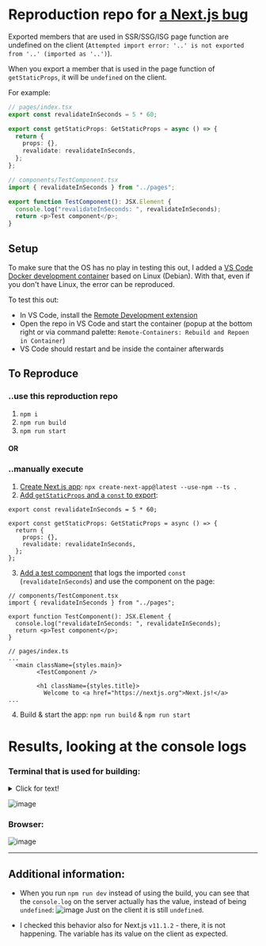 # Reproduction repo for [a Next.js bug](https://github.com/vercel/next.js/issues/31855)

Exported members that are used in SSR/SSG/ISG page function are undefined on the client (`Attempted import error: '..' is not exported from '..' (imported as '..')`). 


When you export a member that is used in the page function of `getStaticProps`, it will be `undefined` on the client.

For example:

```ts
// pages/index.tsx
export const revalidateInSeconds = 5 * 60;

export const getStaticProps: GetStaticProps = async () => {
  return {
    props: {},
    revalidate: revalidateInSeconds,
  };
};

// components/TestComponent.tsx
import { revalidateInSeconds } from "../pages";

export function TestComponent(): JSX.Element {
  console.log("revalidateInSeconds: ", revalidateInSeconds);
  return <p>Test component</p>;
}
```

## Setup

To make sure that the OS has no play in testing this out, I added a [VS Code Docker development container](https://code.visualstudio.com/docs/remote/containers) based on Linux (Debian). With that, even if you don't have Linux, the error can be reproduced.

To test this out:
- In VS Code, install the [Remote Development extension](https://marketplace.visualstudio.com/items?itemName=ms-vscode-remote.vscode-remote-extensionpack)
- Open the repo in VS Code and start the container (popup at the bottom right or via command palette: `Remote-Containers: Rebuild and Repoen in Container`)
- VS Code should restart and be inside the container afterwards

## To Reproduce

### ..use this reproduction repo

1. `npm i`
2. `npm run build`
3. `npm run start`


#### OR

### ..manually execute

1. [Create Next.js app](https://github.com/bennettdams/nextjs-bug-export-undefined/commit/0c812c6fcc7f86a6d49b6c51c94669fc0574b48e): `npx create-next-app@latest --use-npm --ts .`
2. [Add `getStaticProps` and a `const` to export](https://github.com/bennettdams/nextjs-bug-export-undefined/commit/851a9b4e12699c505dc82cc0c587b9abdf3160c6):
```tsx
export const revalidateInSeconds = 5 * 60;

export const getStaticProps: GetStaticProps = async () => {
  return {
    props: {},
    revalidate: revalidateInSeconds,
  };
};
```
3. [Add a test component](https://github.com/bennettdams/nextjs-bug-export-undefined/commit/65064110c06af6b6ef20aa08a1e6f49078af45d4) that logs the imported `const` (`revalidateInSeconds`) and use the component on the page:
```tsx
// components/TestComponent.tsx
import { revalidateInSeconds } from "../pages";

export function TestComponent(): JSX.Element {
  console.log("revalidateInSeconds: ", revalidateInSeconds);
  return <p>Test component</p>;
}

// pages/index.ts
...
  <main className={styles.main}>
        <TestComponent />

        <h1 className={styles.title}>
          Welcome to <a href="https://nextjs.org">Next.js!</a>
...
```
4. Build & start the app: `npm run build` & `npm run start`


# Results, looking at the console logs

### Terminal that is used for building:


<details>
  <summary>Click for text!</summary>
  
```
> next build

info  - Checking validity of types  
info  - Creating an optimized production build  
warn  - Compiled with warnings

./components/TestComponent.tsx
Attempted import error: 'revalidateInSeconds' is not exported from '../pages' (imported as 'revalidateInSeconds').

Import trace for requested module:
./pages/index.tsx

info  - Collecting page data  
```
</details>

![image](https://user-images.githubusercontent.com/29319414/143610743-84ce34ea-8ccd-4791-a30b-d765729306c3.png)

### Browser:

![image](https://user-images.githubusercontent.com/29319414/143609672-ac97e487-9700-4285-b1d0-abd36223a28e.png)

---

## Additional information:

- When you run `npm run dev` instead of using the build, you can see that the `console.log` on the server actually has the value, instead of being `undefined`:
![image](https://user-images.githubusercontent.com/29319414/143610000-42fd9e87-2278-42aa-8303-691cc41f3b51.png)
Just on the client it is still `undefined`.

- I checked this behavior also for Next.js `v11.1.2` - there, it is not happening. The variable has its value on the client as expected.


